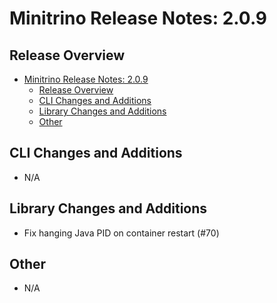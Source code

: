 # Minitrino Release Notes: 2.0.9

## Release Overview

- [Minitrino Release Notes: 2.0.9](#minitrino-release-notes-209)
  - [Release Overview](#release-overview)
  - [CLI Changes and Additions](#cli-changes-and-additions)
  - [Library Changes and Additions](#library-changes-and-additions)
  - [Other](#other)

## CLI Changes and Additions

- N/A

## Library Changes and Additions

- Fix hanging Java PID on container restart (#70)

## Other

- N/A
